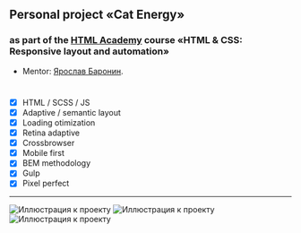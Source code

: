 ## Personal project «Cat Energy» 
### as part of the [HTML Academy](https://htmlacademy.ru/profession/frontender) course «HTML & CSS: Responsive layout and automation»

* Mentor: [Ярослав Баронин](https://htmlacademy.ru/profile/id155830).

#
- [x] HTML / SCSS / JS
- [x] Adaptive / semantic layout
- [x] Loading otimization
- [x] Retina adaptive
- [x] Crossbrowser
- [x] Mobile first
- [x] BEM methodology
- [x] Gulp
- [x] Pixel perfect
---

![Иллюстрация к проекту](https://github.com/MikhailLavrov/cat-energy/raw/master/source/img/thumbnail1.webp) ![Иллюстрация к проекту](https://github.com/MikhailLavrov/cat-energy/raw/master/source/img/thumbnail2.webp) ![Иллюстрация к проекту](https://github.com/MikhailLavrov/cat-energy/raw/master/source/img/thumbnail3.webp)

